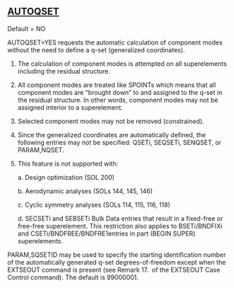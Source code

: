 ## [AUTOQSET](https://help.hexagonmi.com/bundle/MSC_Nastran_2022.4/page/Nastran_Combined_Book/qrg/parameters/TOC.AUTOQSET.xhtml)

Default = NO

AUTOQSET=YES requests the automatic calculation of component modes without the need to define a q-set (generalized coordinates).

1. The calculation of component modes is attempted on all superelements including the residual structure.

2. All component modes are treated like SPOINTs which means that all component modes are “brought down” to and assigned to the q-set in the residual structure. In other words, component modes may not be assigned interior to a superelement.

3. Selected component modes may not be removed (constrained).

4. Since the generalized coordinates are automatically defined, the following entries may not be specified: QSETi, SEQSETi, SENQSET, or PARAM,NQSET.

5. This feature is not supported with:

    a. Design optimization (SOL 200)

    b. Aerodynamic analyses (SOLs 144, 145, 146)

    c. Cyclic symmetry analyses (SOLs 114, 115, 116, 118)

    d. SECSETi and SEBSETi Bulk Data entries that result in a fixed-free or free-free superelement. This restriction also applies to BSETi/BNDFIXi and CSETi/BNDFREE/BNDFRE1entries in part (BEGIN SUPER) superelements.

PARAM,SQSETID may be used to specify the starting identification number of the automatically generated q-set degrees-of-freedom except when the EXTSEOUT command is present (see Remark  17.  of the EXTSEOUT Case Control command). The default is 99000001.

